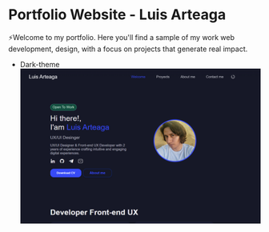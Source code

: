 # Portfolio Website - Luis Arteaga

⚡Welcome to my portfolio. Here you'll find a sample of my work web development, design, with a focus on projects that generate real impact.

- Dark-theme
![Preview Website](https://github.com/luisart3/luisart3.github.io/blob/main/assets/img/Preview.png) 

